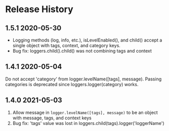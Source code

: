 # Release History

## 1.5.1 2020-05-30

- Logging methods (log, info, etc.), isLevelEnabled(), and child() accept a single object with tags, context, and category keys.
- Bug fix: loggers.child().child() was not combining tags and context

## 1.4.1 2020-05-04

Do not accept 'category' from logger.levelName([tags], message). Passing categories is deprecated since loggers.logger(category) works.

## 1.4.0 2021-05-03

1. Allow message in `logger.levelName([tags], message)` to be an object with message, tags, and context keys
2. Bug fix: 'tags' value was lost in loggers.child(tags).logger('loggerName')

